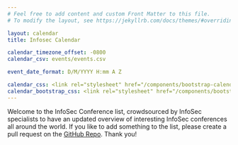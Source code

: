 ```yaml
---
# Feel free to add content and custom Front Matter to this file.
# To modify the layout, see https://jekyllrb.com/docs/themes/#overriding-theme-defaults

layout: calendar
title: Infosec Calendar

calendar_timezone_offset: -0800
calendar_csv: events/events.csv

event_date_format: D/M/YYYY H:mm A Z

calendar_css: <link rel="stylesheet" href="/components/bootstrap-calendar/css/calendar.css">
calendar_bootstrap_css: <link rel="stylesheet" href="/components/bootstrap/css/bootstrap.css">
---
```


Welcome to the InfoSec Conference list, crowdsourced by InfoSec specialists to have an updated overview of interesting InfoSec conferences all around the world. If you like to add something to the list, please create a pull request on the <a href="test">GitHub Repo</a>. Thank you!
